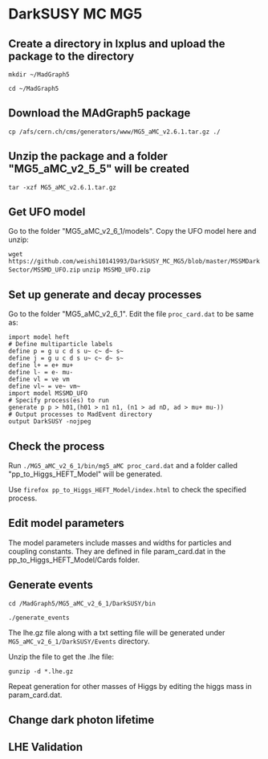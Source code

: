 # DarkSUSY MC MG5

## Create a directory in lxplus and upload the package to the directory

`mkdir ~/MadGraph5`
 
`cd ~/MadGraph5`

## Download the MAdGraph5 package

`cp /afs/cern.ch/cms/generators/www/MG5_aMC_v2.6.1.tar.gz ./`

## Unzip the package and a folder "MG5_aMC_v2_5_5" will be created

`tar -xzf MG5_aMC_v2.6.1.tar.gz`

## Get UFO model 

Go to the folder "MG5_aMC_v2_6_1/models". Copy the UFO model here and unzip:

`wget https://github.com/weishi10141993/DarkSUSY_MC_MG5/blob/master/MSSMDarkSector/MSSMD_UFO.zip`
`unzip MSSMD_UFO.zip`

## Set up generate and decay processes

Go to the folder "MG5_aMC_v2_6_1". Edit the file `proc_card.dat` to be same as:

    import model heft
    # Define multiparticle labels
    define p = g u c d s u~ c~ d~ s~
    define j = g u c d s u~ c~ d~ s~
    define l+ = e+ mu+
    define l- = e- mu-
    define vl = ve vm
    define vl~ = ve~ vm~
    import model MSSMD_UFO
    # Specify process(es) to run
    generate p p > h01,(h01 > n1 n1, (n1 > ad nD, ad > mu+ mu-))
    # Output processes to MadEvent directory
    output DarkSUSY -nojpeg

## Check the process
Run `./MG5_aMC_v2_6_1/bin/mg5_aMC proc_card.dat` and a folder called "pp_to_Higgs_HEFT_Model" will be generated. 

Use `firefox pp_to_Higgs_HEFT_Model/index.html` to check the specified process.

## Edit model parameters
The model parameters include masses and widths for particles and coupling constants. They are defined in file param_card.dat in the pp_to_Higgs_HEFT_Model/Cards folder.

## Generate events 

`cd /MadGraph5/MG5_aMC_v2_6_1/DarkSUSY/bin`

`./generate_events`

The lhe.gz file along with a txt setting file will be generated under `MG5_aMC_v2_6_1/DarkSUSY/Events` directory.

Unzip the file to get the .lhe file:

`gunzip -d *.lhe.gz`

Repeat generation for other masses of Higgs by editing the higgs mass in param_card.dat.

## Change dark photon lifetime

## LHE Validation
